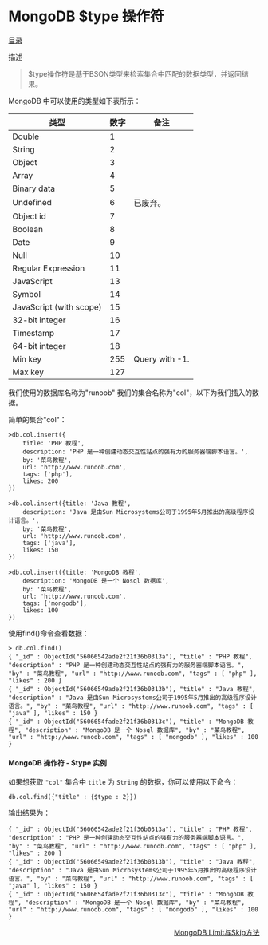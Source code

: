 # 						MongoDB  $type 操作符

[目录](README.md)

描述

> $type操作符是基于BSON类型来检索集合中匹配的数据类型，并返回结果。

MongoDB 中可以使用的类型如下表所示：

|类型 						|数字 		|备注
|---------------------------|-----------|------------------
|Double 					|1			|
|String 					|2			|
|Object 					|3			|
|Array 						|4			|
|Binary data 				|5			|
|Undefined 					|6 			|已废弃。
|Object id 					|7			|
|Boolean 					|8			|
|Date 						|9			|
|Null 						|10			|
|Regular Expression 		|11			|
|JavaScript 				|13			|
|Symbol 					|14			|
|JavaScript (with scope) 	|15			|
|32-bit integer 			|16			|
|Timestamp 					|17			|
|64-bit integer 			|18			|
|Min key 					|255 		|Query with -1.
|Max key 					|127		|

我们使用的数据库名称为"runoob" 我们的集合名称为"col"，以下为我们插入的数据。

简单的集合"col"：
```mongodb
>db.col.insert({
    title: 'PHP 教程',
    description: 'PHP 是一种创建动态交互性站点的强有力的服务器端脚本语言。',
    by: '菜鸟教程',
    url: 'http://www.runoob.com',
    tags: ['php'],
    likes: 200
})
```
```mongodb
>db.col.insert({title: 'Java 教程',
    description: 'Java 是由Sun Microsystems公司于1995年5月推出的高级程序设计语言。',
    by: '菜鸟教程',
    url: 'http://www.runoob.com',
    tags: ['java'],
    likes: 150
})
```
```mongodb
>db.col.insert({title: 'MongoDB 教程',
    description: 'MongoDB 是一个 Nosql 数据库',
    by: '菜鸟教程',
    url: 'http://www.runoob.com',
    tags: ['mongodb'],
    likes: 100
})
```
使用find()命令查看数据：
```mongodb
> db.col.find()
{ "_id" : ObjectId("56066542ade2f21f36b0313a"), "title" : "PHP 教程", "description" : "PHP 是一种创建动态交互性站点的强有力的服务器端脚本语言。", "by" : "菜鸟教程", "url" : "http://www.runoob.com", "tags" : [ "php" ], "likes" : 200 }
{ "_id" : ObjectId("56066549ade2f21f36b0313b"), "title" : "Java 教程", "description" : "Java 是由Sun Microsystems公司于1995年5月推出的高级程序设计语言。", "by" : "菜鸟教程", "url" : "http://www.runoob.com", "tags" : [ "java" ], "likes" : 150 }
{ "_id" : ObjectId("5606654fade2f21f36b0313c"), "title" : "MongoDB 教程", "description" : "MongoDB 是一个 Nosql 数据库", "by" : "菜鸟教程", "url" : "http://www.runoob.com", "tags" : [ "mongodb" ], "likes" : 100 }
```

#### MongoDB 操作符 - $type 实例

如果想获取 `"col"` 集合中 `title` 为 `String` 的数据，你可以使用以下命令：
```mongodb
db.col.find({"title" : {$type : 2}})
```
输出结果为：
```mongodb
{ "_id" : ObjectId("56066542ade2f21f36b0313a"), "title" : "PHP 教程", "description" : "PHP 是一种创建动态交互性站点的强有力的服务器端脚本语言。", "by" : "菜鸟教程", "url" : "http://www.runoob.com", "tags" : [ "php" ], "likes" : 200 }
{ "_id" : ObjectId("56066549ade2f21f36b0313b"), "title" : "Java 教程", "description" : "Java 是由Sun Microsystems公司于1995年5月推出的高级程序设计语言。", "by" : "菜鸟教程", "url" : "http://www.runoob.com", "tags" : [ "java" ], "likes" : 150 }
{ "_id" : ObjectId("5606654fade2f21f36b0313c"), "title" : "MongoDB 教程", "description" : "MongoDB 是一个 Nosql 数据库", "by" : "菜鸟教程", "url" : "http://www.runoob.com", "tags" : [ "mongodb" ], "likes" : 100 }
```

<a href="limit-skip.md" style="float: right;">MongoDB Limit与Skip方法</a>